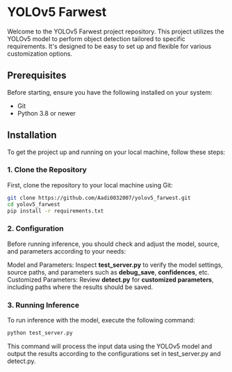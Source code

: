 # YOLOv5 Farwest

Welcome to the YOLOv5 Farwest project repository. This project utilizes the YOLOv5 model to perform object detection tailored to specific requirements. It's designed to be easy to set up and flexible for various customization options.

## Prerequisites

Before starting, ensure you have the following installed on your system:

- Git
- Python 3.8 or newer

## Installation

To get the project up and running on your local machine, follow these steps:

### 1. Clone the Repository

First, clone the repository to your local machine using Git:

```bash
git clone https://github.com/Aadi0032007/yolov5_farwest.git
cd yolov5_farwest
pip install -r requirements.txt
```

### 2. Configuration
Before running inference, you should check and adjust the model, source, and parameters according to your needs:

Model and Parameters: Inspect **test_server.py** to verify the model settings, source paths, and parameters such as **debug_save**, **confidences**, etc.
Customized Parameters: Review **detect.py** for **customized parameters**, including paths where the results should be saved.


### 3. Running Inference
To run inference with the model, execute the following command:

```bash
python test_server.py
```

This command will process the input data using the YOLOv5 model and output the results according to the configurations set in test_server.py and detect.py.
